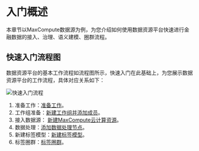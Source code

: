 # 入门概述

本章节以MaxCompute数据源为例，为您介绍如何使用数据资源平台快速进行金融数据的接入、治理、语义建模、圈群流程。

## 快速入门流程图

数据资源平台的基本工作流程如流程图所示，快速入门在此基础上，为您展示数据资源平台的工作流程，具体对应关系如下：

![快速入门流程](https://static-aliyun-doc.oss-accelerate.aliyuncs.com/assets/img/zh-CN/6979000161/p207761.png)

1.  准备工作：[准备工作](/cn.zh-CN/快速入门/准备工作.md)。
2.  工作组准备：[新建工作组并添加成员]()。
3.  接入数据源： [新建MaxCompute云计算资源](/cn.zh-CN/快速入门/新建MaxCompute云计算资源.md)。
4.  数据处理：[添加数据处理节点]()。
5.  新建标签模型：[新建标签模型]()。
6.  标签圈群：[标签圈群]()。

